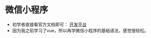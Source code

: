 # 微信小程序

- 初学者直接看官方文档即可： [开发平台](https://developers.weixin.qq.com/miniprogram/dev/framework/)
- 因为我之前学习了vue，所以再学微信小程序的基础语法，感觉很轻松。

